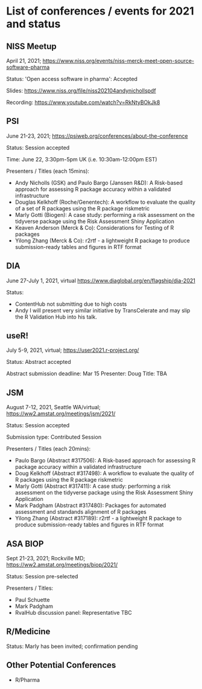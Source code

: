 # List of conferences / events for 2021 and status

## NISS Meetup

April 21, 2021; 
https://www.niss.org/events/niss-merck-meet-open-source-software-pharma

Status: 'Open access software in pharma': Accepted

Slides: https://www.niss.org/file/niss202104andynichollspdf

Recording: https://www.youtube.com/watch?v=RkNtyBOkJk8

## PSI

June 21-23, 2021;
https://psiweb.org/conferences/about-the-conference

Status: Session accepted

Time: June 22, 3:30pm-5pm UK (i.e. 10:30am-12:00pm EST)

Presenters / Titles (each 15mins):

-	Andy Nicholls (GSK) and Paulo Bargo (Janssen R&D): A Risk-based approach for assessing R package accuracy within a validated infrastructure 
-	Douglas Kelkhoff (Roche/Genentech): A workflow to evaluate the quality of a set of R packages using the R package riskmetric 
-	Marly Gotti (Biogen): A case study: performing a risk assessment on the tidyverse package using the Risk Assessment Shiny Application 
-	Keaven Anderson (Merck & Co): Considerations for Testing of R packages 
-	Yilong Zhang (Merck & Co): r2rtf - a lightweight R package to produce submission-ready tables and figures in RTF format 


## DIA

June 27-July 1, 2021, virtual
https://www.diaglobal.org/en/flagship/dia-2021

Status: 
* ContentHub not submitting due to high costs
* Andy I will present very similar initiative by TransCelerate and may slip the R Validation Hub into his talk.


## useR!

July 5-9, 2021, virtual; 
https://user2021.r-project.org/

Status: Abstract accepted

Abstract submission deadline: Mar 15
Presenter: Doug
Title: TBA


## JSM 

August 7-12, 2021, Seattle WA/virtual; 
https://ww2.amstat.org/meetings/jsm/2021/

Status: Session accepted

Submission type: Contributed Session

Presenters / Titles (each 20mins):

- Paulo Bargo (Abstract #317506): A Risk-based approach for assessing R package accuracy within a validated infrastructure
- Doug Kelkhoff (Abstract #317498): A workflow to evaluate the quality of R packages using the R package riskmetric
- Marly Gotti (Abstract #317411): A case study: performing a risk assessment on the tidyverse package using the Risk Assessment Shiny Application
- Mark Padgham (Abstract #317480): Packages for automated assessment and standands alignment of R packages
- Yilong Zhang (Abstract #317189): r2rtf - a lightweight R package to produce submission-ready tables and figures in RTF format


## ASA BIOP 

Sept 21-23, 2021; Rockville MD; 
https://ww2.amstat.org/meetings/biop/2021/

Status: Session pre-selected

Presenters / Titles:
- Paul Schuette
- Mark Padgham
- RvalHub discussion panel: Representative TBC


## R/Medicine

Status: Marly has been invited; confirmation pending


## Other Potential Conferences

- R/Pharma


